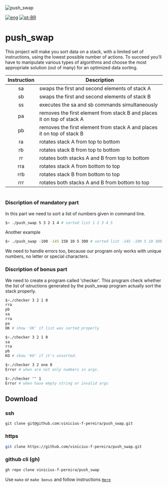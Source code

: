 ![push_swap](../../../42-project-badges/blob/main/covers/cover-push_swap-bonus.png)

[![eng](../../../stuff/blob/main/USA-icon.png)](README.md) [![pt-BR](../../../stuff/blob/main/Brazil-icon.png)](README.pt-BR.md)

# push_swap
This project will make you sort data on a stack, with a limited set of instructions, using
the lowest possible number of actions. To succeed you’ll have to manipulate various
types of algorithms and choose the most appropriate solution (out of many) for an
optimized data sorting.

| Instruction | Description |
|:-----------:|-------------|
| sa          | swaps the first and second elements of stack A |
| sb          | swaps the first and second elements of stack B |
| ss          | executes the sa and sb commands simultaneously |
| pa          | removes the first element from stack B and places it on top of stack A |
| pb          | removes the first element from stack A and places it on top of stack B |
| ra          | rotates stack A from top to bottom |
| rb          | rotates stack B from top to bottom |
| rr          | rotates both stacks A and B from top to bottom |
| rra         | rotates stack A from bottom to top |
| rrb         | rotates stack B from bottom to top |
| rrr         | rotates both stacks A and B from bottom to top |

#

### Discription of mandatory part
In this part we need to sort a list of numbers given in command line.
```bash
$> ./push_swap 5 3 2 1 4 # sorted list 1 2 3 4 5
```
Another example
```bash
$> ./push_swap -100 -145 150 10 5 300 # sorted list -145 -100 5 10 300
```
We need to handle errors too, because our program only works with unique numbers, no letter or special characters.
### Discription of bonus part
We need to create a program called 'checker'. This program check whether the list of istructions generated by the push_swap program actually sort the stack properly.
```bash
$>./checker 3 2 1 0
rra
pb
sa
rra
pa
OK # show 'OK' if list was sorted properly

$>./checker 3 2 1 0
sa
rra
pb
KO # show 'KO' if it's unsorted.

$>./checker 3 2 one 0
Error # when are not only numbers in args.

$>./checker "" 1
Error # when have empty string or invalid args
```

## Download
### ssh
```ssh
git clone git@github.com:vinicius-f-pereira/push_swap.git
```
### https
```bash
git clone https://github.com/vinicius-f-pereira/push_swap.git
```
### github cli (gh)
```bash
gh repo clone vinicius-f-pereira/push_swap
```
Use `make` or `make bonus` and follow instructions [`Here`](#discription-of-mandatory-part)
